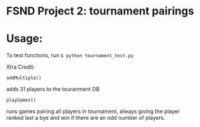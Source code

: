 # FSND Project 2: tournament pairings

# Usage:

To test functions, run ```$ python tournament_test.py```

Xtra Credit:

```addMultiple()```

adds 31 players to the touranment DB

```playGames()```

runs games pairing all players in tournament, always giving the player ranked last a bye and win if there are an odd number of players.
